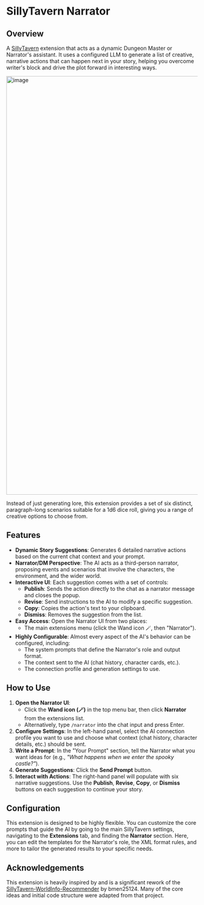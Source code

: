 # SillyTavern Narrator

## Overview

A [SillyTavern](https://docs.sillytavern.app/) extension that acts as a dynamic Dungeon Master or Narrator's assistant. It uses a configured LLM to generate a list of creative, narrative actions that can happen next in your story, helping you overcome writer's block and drive the plot forward in interesting ways.

<img width="1699" height="1102" alt="image" src="https://github.com/user-attachments/assets/dfc9723b-92d2-47de-88af-8c1bee3291c4" />

Instead of just generating lore, this extension provides a set of six distinct, paragraph-long scenarios suitable for a 1d6 dice roll, giving you a range of creative options to choose from.

## Features

-   **Dynamic Story Suggestions**: Generates 6 detailed narrative actions based on the current chat context and your prompt.
-   **Narrator/DM Perspective**: The AI acts as a third-person narrator, proposing events and scenarios that involve the characters, the environment, and the wider world.
-   **Interactive UI**: Each suggestion comes with a set of controls:
    -   **Publish**: Sends the action directly to the chat as a narrator message and closes the popup.
    -   **Revise**: Send instructions to the AI to modify a specific suggestion.
    -   **Copy**: Copies the action's text to your clipboard.
    -   **Dismiss**: Removes the suggestion from the list.
-   **Easy Access**: Open the Narrator UI from two places:
    -   The main extensions menu (click the Wand icon 🪄, then "Narrator").
-   **Highly Configurable**: Almost every aspect of the AI's behavior can be configured, including:
    -   The system prompts that define the Narrator's role and output format.
    -   The context sent to the AI (chat history, character cards, etc.).
    -   The connection profile and generation settings to use.

## How to Use

1.  **Open the Narrator UI**:
    -   Click the **Wand icon (🪄)** in the top menu bar, then click **Narrator** from the extensions list.
    -   Alternatively, type `/narrator` into the chat input and press Enter.
2.  **Configure Settings**: In the left-hand panel, select the AI connection profile you want to use and choose what context (chat history, character details, etc.) should be sent.
3.  **Write a Prompt**: In the "Your Prompt" section, tell the Narrator what you want ideas for (e.g., *"What happens when we enter the spooky castle?"*).
4.  **Generate Suggestions**: Click the **Send Prompt** button.
5.  **Interact with Actions**: The right-hand panel will populate with six narrative suggestions. Use the **Publish**, **Revise**, **Copy**, or **Dismiss** buttons on each suggestion to continue your story.

## Configuration

This extension is designed to be highly flexible. You can customize the core prompts that guide the AI by going to the main SillyTavern settings, navigating to the **Extensions** tab, and finding the **Narrator** section. Here, you can edit the templates for the Narrator's role, the XML format rules, and more to tailor the generated results to your specific needs.

## Acknowledgements

This extension is heavily inspired by and is a significant rework of the [SillyTavern-WorldInfo-Recommender](https://github.com/bmen25124/SillyTavern-WorldInfo-Recommender) by bmen25124. Many of the core ideas and initial code structure were adapted from that project.

